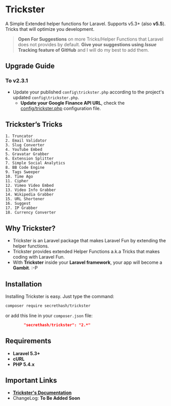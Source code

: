 # Trickster

A Simple Extended helper functions for Laravel. Supports v5.3+ (also **v5.5**). Tricks that will optimize you development.


> **Open For Suggestions** on more Tricks/Helper Functions that Laravel does not provides by default. **Give your suggestions using *Issue* Tracking feature of GitHub** and I will do my best to add them.

## Upgrade Guide
### To v2.3.1
- Update your published `config\trickster.php` according to the project's updated `config\trickster.php`.
    - **Update your Google Finance API URL**, check the [config/trickster.php](src/config/trickster.php) configuration file.
## Trickster’s Tricks
	1. Truncator
    2. Email Validator
    3. Slug Converter
    4. YouTube Embed
    5. Gravatar Grabber
    6. Extension Splitter
    7. Simple Social Analytics
    8. BB Code Engine
    9. Tags Sweeper
    10. Time Ago
    11. Cipher
    12. Vimeo Video Embed
    13. Video Info Grabber
    14. Wikipedia Grabber
    15. URL Shortener
    16. Suggest
    17. IP Grabber
    18. Currency Converter


## Why Trickster?
* Trickster is an Laravel package that makes Laravel Fun by extending the helper functions.
* Trickster provides extended Helper Functions a.k.a Tricks that makes coding with Laravel Fun.
* With **Trickster** inside your **Laravel framework**, your app will become a **Gambit**. :-P

## Installation
Installing Trickster is easy. Just type the command:

```sh
composer require secrethash/trickster
```
or add this line in your `composer.json` file:
```json
        "secrethash/trickster": "2.*"
```

## Requirements
* **Laravel 5.3+**
* **cURL**
* **PHP 5.4.x**

## Important Links
* **[Trickster's Documentation](https://secrethash.github.io/trickster)**
* ChangeLog: **To Be Added Soon**